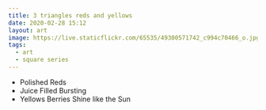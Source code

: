 ```yaml
---
title: 3 triangles reds and yellows
date: 2020-02-28 15:12
layout: art
image: https://live.staticflickr.com/65535/49300571742_c994c70466_o.jpg
tags:
  - art
  - square series
---
```


- Polished Reds
- Juice Filled Bursting
- Yellows Berries Shine like the Sun
